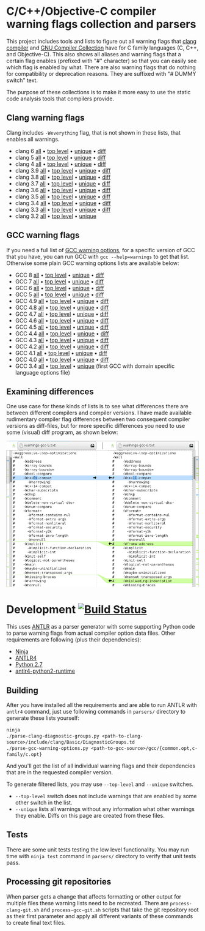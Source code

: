# C/C++/Objective-C compiler warning flags collection and parsers

This project includes tools and lists to figure out all warning flags
that [clang compiler](http://clang.llvm.org/) and
[GNU Compiler Collection](https://gcc.gnu.org/) have for C family
languages (C, C++, and Objective-C). This also shows all aliases and
warning flags that a certain flag enables (prefixed with "#"
character) so that you can easily see which flag is enabled by
what. There are also warning flags that do nothing for compatibility
or deprecation reasons. They are suffixed with "# DUMMY switch" text.

The purpose of these collections is to make it more easy to use the
static code analysis tools that compilers provide.

## Clang warning flags

Clang includes `-Weverything` flag, that is not shown in these lists,
that enables all warnings.

* clang 6 [all](clang/warnings-clang-6.txt)
  • [top level](clang/warnings-clang-top-level-6.txt)
  • [unique](clang/warnings-clang-unique-6.txt)
  • [diff](clang/warnings-clang-diff-5-6.txt)
* clang 5 [all](clang/warnings-clang-5.txt)
  • [top level](clang/warnings-clang-top-level-5.txt)
  • [unique](clang/warnings-clang-unique-5.txt)
  • [diff](clang/warnings-clang-diff-4-5.txt)
* clang 4 [all](clang/warnings-clang-4.txt)
  • [top level](clang/warnings-clang-top-level-4.txt)
  • [unique](clang/warnings-clang-unique-4.txt)
  • [diff](clang/warnings-clang-diff-3.9-4.txt)
* clang 3.9 [all](clang/warnings-clang-3.9.txt)
  • [top level](clang/warnings-clang-top-level-3.9.txt)
  • [unique](clang/warnings-clang-unique-3.9.txt)
  • [diff](clang/warnings-clang-diff-3.8-3.9.txt)
* clang 3.8 [all](clang/warnings-clang-3.8.txt)
  • [top level](clang/warnings-clang-top-level-3.8.txt)
  • [unique](clang/warnings-clang-unique-3.8.txt)
  • [diff](clang/warnings-clang-diff-3.7-3.8.txt)
* clang 3.7 [all](clang/warnings-clang-3.7.txt)
  • [top level](clang/warnings-clang-top-level-3.7.txt)
  • [unique](clang/warnings-clang-unique-3.7.txt)
  • [diff](clang/warnings-clang-diff-3.6-3.7.txt)
* clang 3.6 [all](clang/warnings-clang-3.6.txt)
  • [top level](clang/warnings-clang-top-level-3.6.txt)
  • [unique](clang/warnings-clang-unique-3.6.txt)
  • [diff](clang/warnings-clang-diff-3.5-3.6.txt)
* clang 3.5 [all](clang/warnings-clang-3.5.txt)
  • [top level](clang/warnings-clang-top-level-3.5.txt)
  • [unique](clang/warnings-clang-unique-3.5.txt)
  • [diff](clang/warnings-clang-diff-3.4-3.5.txt)
* clang 3.4 [all](clang/warnings-clang-3.4.txt)
  • [top level](clang/warnings-clang-top-level-3.4.txt)
  • [unique](clang/warnings-clang-unique-3.4.txt)
  • [diff](clang/warnings-clang-diff-3.3-3.4.txt)
* clang 3.3 [all](clang/warnings-clang-3.3.txt)
  • [top level](clang/warnings-clang-top-level-3.3.txt)
  • [unique](clang/warnings-clang-unique-3.3.txt)
  • [diff](clang/warnings-clang-diff-3.2-3.3.txt)
* clang 3.2 [all](clang/warnings-clang-3.2.txt)
  • [top level](clang/warnings-clang-top-level-3.2.txt)
  • [unique](clang/warnings-clang-unique-3.2.txt)

## GCC warning flags

If you need a full list of
[GCC warning options](https://gcc.gnu.org/onlinedocs/gcc/Warning-Options.html),
for a specific version of GCC that you have, you can run GCC with `gcc
--help=warnings` to get that list. Otherwise some plain GCC warning
options lists are available below:

* GCC 8 [all](gcc/warnings-gcc-8.txt)
  • [top level](gcc/warnings-gcc-top-level-8.txt)
  • [unique](gcc/warnings-gcc-unique-8.txt)
  • [diff](gcc/warnings-gcc-diff-7-8.txt)
* GCC 7 [all](gcc/warnings-gcc-7.txt)
  • [top level](gcc/warnings-gcc-top-level-7.txt)
  • [unique](gcc/warnings-gcc-unique-7.txt)
  • [diff](gcc/warnings-gcc-diff-6-7.txt)
* GCC 6 [all](gcc/warnings-gcc-6.txt)
  • [top level](gcc/warnings-gcc-top-level-6.txt)
  • [unique](gcc/warnings-gcc-unique-6.txt)
  • [diff](gcc/warnings-gcc-diff-5-6.txt)
* GCC 5 [all](gcc/warnings-gcc-5.txt)
  • [top level](gcc/warnings-gcc-top-level-5.txt)
  • [unique](gcc/warnings-gcc-unique-5.txt)
  • [diff](gcc/warnings-gcc-diff-4.9-5.txt)
* GCC 4.9 [all](gcc/warnings-gcc-4.9.txt)
  • [top level](gcc/warnings-gcc-top-level-4.9.txt)
  • [unique](gcc/warnings-gcc-unique-4.9.txt)
  • [diff](gcc/warnings-gcc-diff-4.8-4.9.txt)
* GCC 4.8 [all](gcc/warnings-gcc-4.8.txt)
  • [top level](gcc/warnings-gcc-top-level-4.8.txt)
  • [unique](gcc/warnings-gcc-unique-4.8.txt)
  • [diff](gcc/warnings-gcc-diff-4.7-4.8.txt)
* GCC 4.7 [all](gcc/warnings-gcc-4.7.txt)
  • [top level](gcc/warnings-gcc-top-level-4.7.txt)
  • [unique](gcc/warnings-gcc-unique-4.7.txt)
  • [diff](gcc/warnings-gcc-diff-4.6-4.7.txt)
* GCC 4.6 [all](gcc/warnings-gcc-4.6.txt)
  • [top level](gcc/warnings-gcc-top-level-4.6.txt)
  • [unique](gcc/warnings-gcc-unique-4.6.txt)
  • [diff](gcc/warnings-gcc-diff-4.5-4.6.txt)
* GCC 4.5 [all](gcc/warnings-gcc-4.5.txt)
  • [top level](gcc/warnings-gcc-top-level-4.5.txt)
  • [unique](gcc/warnings-gcc-unique-4.5.txt)
  • [diff](gcc/warnings-gcc-diff-4.4-4.5.txt)
* GCC 4.4 [all](gcc/warnings-gcc-4.4.txt)
  • [top level](gcc/warnings-gcc-top-level-4.4.txt)
  • [unique](gcc/warnings-gcc-unique-4.4.txt)
  • [diff](gcc/warnings-gcc-diff-4.3-4.4.txt)
* GCC 4.3 [all](gcc/warnings-gcc-4.3.txt)
  • [top level](gcc/warnings-gcc-top-level-4.3.txt)
  • [unique](gcc/warnings-gcc-unique-4.3.txt)
  • [diff](gcc/warnings-gcc-diff-4.2-4.3.txt)
* GCC 4.2 [all](gcc/warnings-gcc-4.2.txt)
  • [top level](gcc/warnings-gcc-top-level-4.2.txt)
  • [unique](gcc/warnings-gcc-unique-4.2.txt)
  • [diff](gcc/warnings-gcc-diff-4.1-4.2.txt)
* GCC 4.1 [all](gcc/warnings-gcc-4.1.txt)
  • [top level](gcc/warnings-gcc-top-level-4.1.txt)
  • [unique](gcc/warnings-gcc-unique-4.1.txt)
  • [diff](gcc/warnings-gcc-diff-4.0-4.1.txt)
* GCC 4.0 [all](gcc/warnings-gcc-4.0.txt)
  • [top level](gcc/warnings-gcc-top-level-4.0.txt)
  • [unique](gcc/warnings-gcc-unique-4.0.txt)
  • [diff](gcc/warnings-gcc-diff-3.4-4.0.txt)
* GCC 3.4 [all](gcc/warnings-gcc-3.4.txt)
  • [top level](gcc/warnings-gcc-top-level-3.4.txt)
  • [unique](gcc/warnings-gcc-unique-3.4.txt)
  (first GCC with domain specific language options file)

## Examining differences

One use case for these kinds of lists is to see what differences there
are between different compilers and compiler versions. I have made
available rudimentary compiler flag differences between two consequent
compiler versions as diff-files, but for more specific differences you
need to use some (visual) diff program, as shown below:

![Some GCC 5 and 6 -Wall differences shown with meld](gcc/meld-gcc-5-6-wall.png)

# Development [![Build Status](https://travis-ci.org/Barro/compiler-warnings.svg?branch=master)](https://travis-ci.org/Barro/compiler-warnings)

This uses [ANTLR](http://www.antlr.org/) as a parser generator with
some supporting Python code to parse warning flags from actual
compiler option data files. Other requirements are following (plus
their dependencies):

* [Ninja](https://ninja-build.org/)
* [ANTLR4](http://www.antlr.org/)
* [Python 2.7](https://www.python.org/)
* [antlr4-python2-runtime](https://pypi.python.org/pypi/antlr4-python2-runtime/)

## Building

After you have installed all the requirements and are able to run
ANTLR with `antlr4` command, just use following commands in `parsers/`
directory to generate these lists yourself:

    ninja
    ./parse-clang-diagnostic-groups.py <path-to-clang-source>/include/clang/Basic/DiagnosticGroups.td
    ./parse-gcc-warning-options.py <path-to-gcc-source>/gcc/{common.opt,c-family/c.opt}

And you'll get the list of all individual warning flags and their
dependencies that are in the requested compiler version.

To generate filtered lists, you may use `--top-level` and `--unique`
switches.

* `--top-level` switch does not include warnings that are enabled by
  some other switch in the list.
* `--unique` lists all warnings without any information what other
  warnings they enable. Diffs on this page are created from these
  files.

## Tests

There are some unit tests testing the low level functionality. You may
run time with `ninja test` command in `parsers/` directory to verify
that unit tests pass.

## Processing git repositories

When parser gets a change that affects formatting or other output for
multiple files these warning lists need to be recreated. There are
`process-clang-git.sh` and `process-gcc-git.sh` scripts that take the
git repository root as their first parameter and apply all different
variants of these commands to create final text files.
